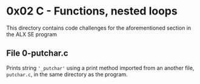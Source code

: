 # 0x02 C - Functions, nested loops
This directory contains code challenges for the aforementioned section in the ALX SE program

## File 0-putchar.c
Prints string `'_putchar'` using a print method imported from an another file, `putchar.c`, in the same directory as the program.
